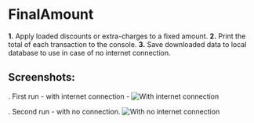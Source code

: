 # FinalAmount


**1.** Apply loaded discounts or extra-charges to a fixed amount.
**2.** Print the total of each transaction to the console.
**3.** Save downloaded data to local database to use in case of no internet connection.



## Screenshots:

. First run - with internet connection -
![With internet connection](images/1.gif)

. Second run - with no connection.
![With no internet connection](images/1.gif)
